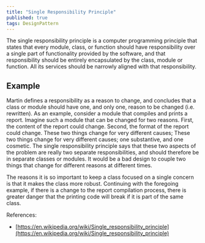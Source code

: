 ```yaml
---
title: "Single Responsibility Principle"
published: true
tags: DesignPattern
---
```


The single responsibility principle is a computer programming principle that
states that every module, class, or function should have responsibility over a
single part of functionality provided by the software, and that responsibility
should be entirely encapsulated by the class, module or function. All its
services should be narrowly aligned with that responsibility.

## Example

Martin defines a responsibility as a reason to change, and concludes that a
class or module should have one, and only one, reason to be changed (i.e.
rewritten). As an example, consider a module that compiles and prints a report.
Imagine such a module that can be changed for two reasons. First, the content of
the report could change. Second, the format of the report could change. These
two things change for very different causes; These two things change for very
different causes; one substantive, and one cosmetic. The single responsibility
principle says that these two aspects of the problem are really two separate
responsibilities, and should therefore be in separate classes or modules. It
would be a bad design to couple two things that change for different reasons at
different times.

The reasons it is so important to keep a class focused on a single concern is
that it makes the class more robust. Continuing with the foregoing example, if
there is a change to the report compilation process, there is greater danger
that the printing code will break if it is part of the same class.

References:

- [https://en.wikipedia.org/wiki/Single_responsibility_principle](https://en.wikipedia.org/wiki/Single_responsibility_principle)